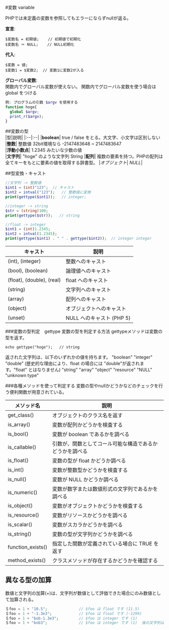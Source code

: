 #変数 variable

PHPでは未定義の変数を参照してもエラーにならずnullが返る。

__宣言__:  

    $変数名 = 初期値;    // 初期値で初期化
    $変数名 ＝ NULL;    // NULL初期化
__代入__:

    $変数 = 値;
    $変数1 = $変数2;  // 変数1に変数2が入る

__グローバル変数__:  
関数内でグローバル変数が使えない。
関数内でグローバル変数を使う場合は global をつける

~~~php
例: プログラムの引数 $argv を使用する
function hoge{
  global $argv;
  print_r($argv);
}
~~~
##変数の型  
|型|説明|
|:--|:--|
|**boolean**| true / false をとる。大文字、小文字は区別しない  
|**整数**| 整数値 32bit環境なら -2147483648 ~ 2147483647  
|**浮動小数点**| 1.2345 みたいな少数の値  
|**文字列**| "hoge" のような文字列 String
|**配列**| 複数の要素を持つ。PHPの配列は全てキーをもとに要素の値を取得する辞書型。
|_オブジェクト_|  _NULL_|  

##型変換・キャスト

~~~php
//文字列 -> 整数値
$int1 = (int)"123";  // キャスト
$int2 = intval("123");   // 整数値に変換
print(gettype($int1));   // integer;

//integer -> string
$str = (string)100;
print(gettype($str));   // string 

//float -> integer
$int1 = (int)1.2345;
$int2 = intval(1.2345);
print(gettype($int1) . " " . gettype($int2));  // integer integer
~~~

|キャスト|説明|
|---|---|
|(int), (integer) | 整数へのキャスト
|(bool), (boolean) | 論理値へのキャスト
|(float), (double), (real) | float へのキャスト
|(string) | 文字列へのキャスト
|(array) | 配列へのキャスト
|(object) | オブジェクトへのキャスト
|(unset) | NULL へのキャスト (PHP 5)

###変数の型判定　gettype
変数の型を判定する方法 
gettypeメソッドは変数の型を返す。


`echo gettype("hoge");   // string `


  返された文字列は、以下のいずれかの値を持ちます。
  "boolean"
  "integer"
  "double" (歴史的な理由により、float の場合には "double"が返されます。"float" とはなりません)
  "string"
  "array"
  "object"
  "resource"
  "NULL"
  "unknown type"


###各種メソッドを使って判定する
変数の型やnullかどうかなどのチェックを行う便利関数が用意されている。

|メソッド名|説明|
|---|---|
|get_class() | オブジェクトのクラス名を返す
|is_array() | 変数が配列かどうかを検査する
|is_bool() | 変数が boolean であるかを調べる
|is_callable() | 引数が、関数としてコール可能な構造であるかどうかを調べる
|is_float() | 変数の型が float かどうか調べる
|is_int() | 変数が整数型かどうかを検査する
|is_null() | 変数が NULL かどうか調べる
|is_numeric() | 変数が数字または数値形式の文字列であるかを調べる
|is_object() | 変数がオブジェクトかどうかを検査する
|is_resource() | 変数がリソースかどうかを調べる
|is_scalar() | 変数がスカラかどうかを調べる
|is_string() | 変数の型が文字列かどうかを調べる
|function_exists() | 指定した関数が定義されている場合に TRUE を返す
|method_exists() | クラスメソッドが存在するかどうかを確認する


## 異なる型の加算
数値と文字列の加算(+)は、文字列が数値として評価できた場合にのみ数値として加算される。

~~~php
＄foo = 1 + "10.5";              // $foo は float です (11.5)
＄foo = 1 + "-1.3e3";            // $foo は float です (-1299)
＄foo = 1 + "bob-1.3e3";         // $foo は integer です (1)  
＄foo = 1 + "bob3";              // $foo は integer です (1)  後の文字列は無視される
~~~
